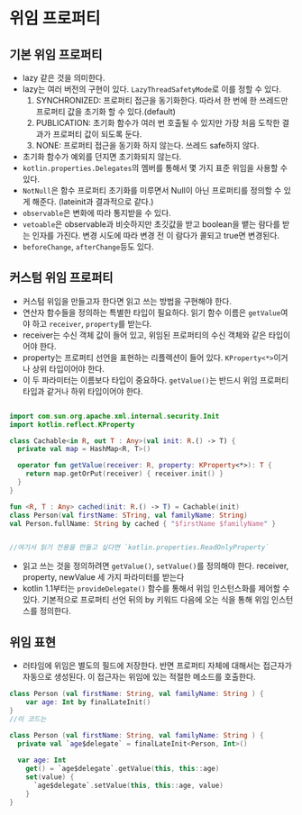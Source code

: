 # 위임 프로퍼티

## 기본 위임 프로퍼티
- lazy 같은 것을 의미한다.
- lazy는 여러 버전의 구현이 있다. `LazyThreadSafetyMode`로 이를 정할 수 있다.
  1. SYNCHRONIZED: 프로퍼티 접근을 동기화한다. 따라서 한 번에 한 쓰레드만 프로퍼티 값을 초기화 할 수 있다.(default)
  2. PUBLICATION: 초기화 함수가 여러 번 호출될 수 있지만 가장 처음 도착한 결과가 프로퍼티 값이 되도록 둔다.
  3. NONE: 프로퍼티 접근을 동기화 하지 않는다. 쓰레드 safe하지 않다.
- 초기화 함수가 예외를 던지면 초기화되지 않는다.
- `kotlin.properties.Delegates`의 멤버를 통해서 몇 가지 표준 위임을 사용할 수 있다.
- `NotNull`은 함수 프로퍼티 초기화를 미루면서 Null이 아닌 프로퍼티를 정의할 수 있게 해준다. (lateinit과 결과적으로 같다.)
- `observable`은 변화에 따라 통지받을 수 있다.
- `vetoable`은 observable과 비슷하지만 초깃값을 받고 boolean을 뱉는 람다를 받는 인자를 가진다. 변경 시도에 따라 변경 전 이 람다가 콜되고 true면 변경된다.
- `beforeChange`, `afterChange`등도 있다.


## 커스텀 위임 프로퍼티
- 커스텀 위임을 만들고자 한다면 읽고 쓰는 방법을 구현해야 한다.
- 연산자 함수들을 정의하는 특별한 타입이 필요하다. 읽기 함수 이름은 `getValue`여야 하고 `receiver`, `property`를 받는다.
- receiver는 수신 객체 값이 들어 있고, 위임된 프로퍼티의 수신 객체와 같은 타입이어야 한다.
- property는 프로퍼티 선언을 표현하는 리플렉션이 들어 있다. `KProperty<*>`이거나 상위 타입이어야 한다.
- 이 두 파라미터는 이름보다 타입이 중요하다. `getValue()`는 반드시 위임 프로퍼티 타입과 같거나 하위 타입이어야 한다.

```kotlin

import com.sun.org.apache.xml.internal.security.Init
import kotlin.reflect.KProperty

class Cachable<in R, out T : Any>(val init: R.() -> T) {
  private val map = HashMap<R, T>()

  operator fun getValue(receiver: R, property: KProperty<*>): T {
    return map.getOrPut(receiver) { receiver.init() }
  }
}

fun <R, T : Any> cached(init: R.() -> T) = Cachable(init)
class Person(val firstName: STring, val familyName: String) 
val Person.fullName: String by cached { "$firstName $familyName" }


//여기서 읽기 전용을 만들고 싶다면 `kotlin.properties.ReadOnlyProperty`
```
- 읽고 쓰는 것을 정의하려면 `getValue()`, `setValue()`를 정의해야 한다.  receiver, property, newValue 세 가지 파라미터를 받는다
- kotlin 1.1부터는 `provideDelegate()` 함수를 통해서 위임 인스턴스화를 제어할 수 있다. 기본적으로 프로퍼티 선언 뒤의 by 키워드 다음에 오는 식을 통해 위임 인스턴스를 정의한다.

## 위임 표현
- 러타임에 위임은 별도의 필드에 저장한다. 반면 프로퍼티 자체에 대해서는 접근자가 자동으로 생성된다. 이 접근자는 위임에 있는 적절한 메소드를 호출한다.
```kotlin
class Person (val firstName: String, val familyName: String ) {
    var age: Int by finalLateInit()
}
//이 코드는

class Person (val firstName: String, val familyName: String ) {
  private val `age$delegate` = finalLateInit<Person, Int>()
  
  var age: Int
    get() = `age$delegate`.getValue(this, this::age)
    set(value) {
      `age$delegate`.setValue(this, this::age, value)
    }
}

```
